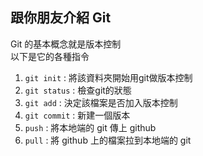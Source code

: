 ## 跟你朋友介紹 Git
Git 的基本概念就是版本控制  
以下是它的各種指令  
1. `git init` : 將該資料夾開始用git做版本控制  
2. `git status` : 檢查git的狀態  
3. `git add` : 決定該檔案是否加入版本控制  
4. `git commit` : 新建一個版本
5. `push` : 將本地端的 git 傳上 github
6. `pull` : 將 github 上的檔案拉到本地端的 git



